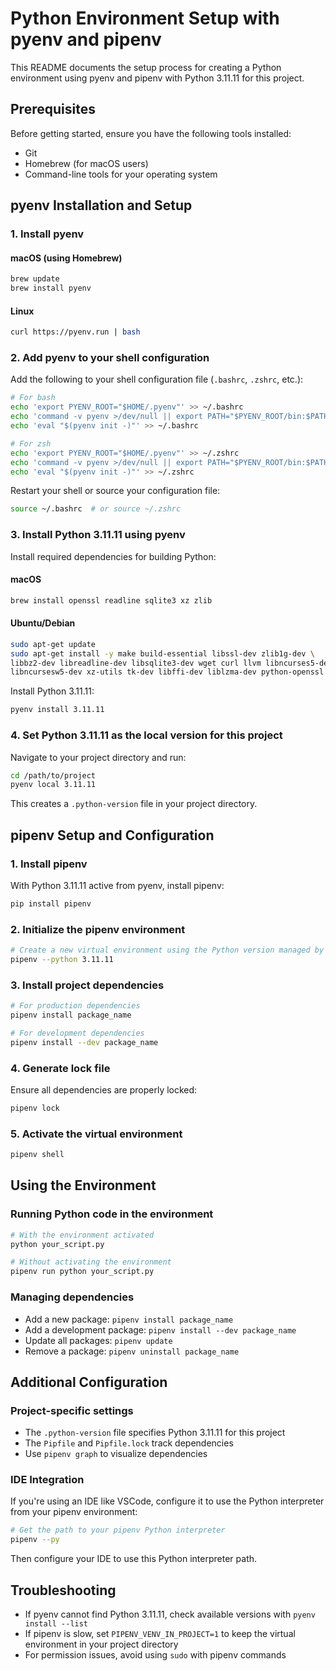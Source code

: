 # Python Environment Setup with pyenv and pipenv

This README documents the setup process for creating a Python environment using pyenv and pipenv with Python 3.11.11 for this project.

## Prerequisites

Before getting started, ensure you have the following tools installed:

- Git
- Homebrew (for macOS users)
- Command-line tools for your operating system

## pyenv Installation and Setup

### 1. Install pyenv

#### macOS (using Homebrew)
```bash
brew update
brew install pyenv
```

#### Linux
```bash
curl https://pyenv.run | bash
```

### 2. Add pyenv to your shell configuration

Add the following to your shell configuration file (`.bashrc`, `.zshrc`, etc.):

```bash
# For bash
echo 'export PYENV_ROOT="$HOME/.pyenv"' >> ~/.bashrc
echo 'command -v pyenv >/dev/null || export PATH="$PYENV_ROOT/bin:$PATH"' >> ~/.bashrc
echo 'eval "$(pyenv init -)"' >> ~/.bashrc

# For zsh
echo 'export PYENV_ROOT="$HOME/.pyenv"' >> ~/.zshrc
echo 'command -v pyenv >/dev/null || export PATH="$PYENV_ROOT/bin:$PATH"' >> ~/.zshrc
echo 'eval "$(pyenv init -)"' >> ~/.zshrc
```

Restart your shell or source your configuration file:
```bash
source ~/.bashrc  # or source ~/.zshrc
```

### 3. Install Python 3.11.11 using pyenv

Install required dependencies for building Python:

#### macOS
```bash
brew install openssl readline sqlite3 xz zlib
```

#### Ubuntu/Debian
```bash
sudo apt-get update
sudo apt-get install -y make build-essential libssl-dev zlib1g-dev \
libbz2-dev libreadline-dev libsqlite3-dev wget curl llvm libncurses5-dev \
libncursesw5-dev xz-utils tk-dev libffi-dev liblzma-dev python-openssl
```

Install Python 3.11.11:
```bash
pyenv install 3.11.11
```

### 4. Set Python 3.11.11 as the local version for this project

Navigate to your project directory and run:
```bash
cd /path/to/project
pyenv local 3.11.11
```

This creates a `.python-version` file in your project directory.

## pipenv Setup and Configuration

### 1. Install pipenv

With Python 3.11.11 active from pyenv, install pipenv:
```bash
pip install pipenv
```

### 2. Initialize the pipenv environment

```bash
# Create a new virtual environment using the Python version managed by pyenv
pipenv --python 3.11.11
```

### 3. Install project dependencies

```bash
# For production dependencies
pipenv install package_name

# For development dependencies
pipenv install --dev package_name
```

### 4. Generate lock file

Ensure all dependencies are properly locked:
```bash
pipenv lock
```

### 5. Activate the virtual environment

```bash
pipenv shell
```

## Using the Environment

### Running Python code in the environment

```bash
# With the environment activated
python your_script.py

# Without activating the environment
pipenv run python your_script.py
```

### Managing dependencies

- Add a new package: `pipenv install package_name`
- Add a development package: `pipenv install --dev package_name`
- Update all packages: `pipenv update`
- Remove a package: `pipenv uninstall package_name`

## Additional Configuration

### Project-specific settings

- The `.python-version` file specifies Python 3.11.11 for this project
- The `Pipfile` and `Pipfile.lock` track dependencies
- Use `pipenv graph` to visualize dependencies

### IDE Integration

If you're using an IDE like VSCode, configure it to use the Python interpreter from your pipenv environment:

```bash
# Get the path to your pipenv Python interpreter
pipenv --py
```

Then configure your IDE to use this Python interpreter path.

## Troubleshooting

- If pyenv cannot find Python 3.11.11, check available versions with `pyenv install --list`
- If pipenv is slow, set `PIPENV_VENV_IN_PROJECT=1` to keep the virtual environment in your project directory
- For permission issues, avoid using `sudo` with pipenv commands

